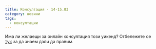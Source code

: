 ```yaml
---
title: Консултация - 14-15.03
category: новини
tags:
  - консултации
---
```


Има ли желаещи за онлайн консултация този уикенд? Отбележете се [тук](http://www.strawpoll.me/19523285) за да знаем дали да правим.
